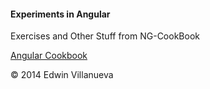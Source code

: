 #### Experiments in Angular

Exercises and Other Stuff from NG-CookBook

[Angular Cookbook](http://ng-cookbook.s3.amazonaws.com/ng-cookbook.pdf "NG-CookBook") 

&copy; 2014 Edwin Villanueva